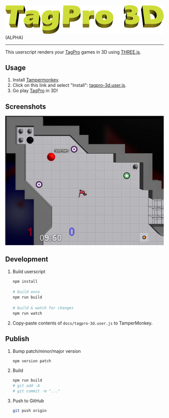 <img src="assets/banner.png" alt="TagPro 3D" /> (ALPHA)

---

This userscript renders your [TagPro](http://tagpro.gg) games in 3D using [THREE.js](http://threejs.org).

## Usage

1. Install [Tampermonkey](https://chrome.google.com/webstore/detail/tampermonkey/dhdgffkkebhmkfjojejmpbldmpobfkfo).
2. Click on this link and select "Install": [tagpro-3d.user.js](https://keratagpro.github.io/tagpro-3d/tagpro-3d.user.js).
3. Go play [TagPro](http://tagpro.gg) in 3D!

## Screenshots

![example1](assets/example1.png)

## Development

1. Build userscript

    ```bash
    npm install

    # build once
    npm run build

    # build & watch for changes
    npm run watch
    ```

2. Copy-paste contents of `docs/tagpro-3d.user.js` to TamperMonkey.

## Publish

1. Bump patch/minor/major version

    ```bash
    npm version patch
    ```

2. Build

    ```bash
    npm run build
    # git add -A
    # git commit -m "..."
    ```

3. Push to GitHub

    ```bash
    git push origin
    ```
